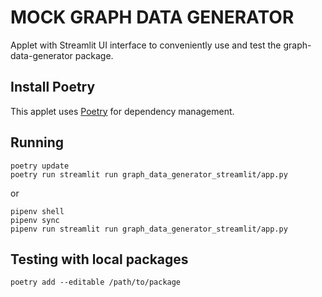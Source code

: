 # MOCK GRAPH DATA GENERATOR
Applet with Streamlit UI interface to conveniently use and test the graph-data-generator package.

## Install Poetry
This applet uses [Poetry](https://python-poetry.org) for dependency management.

## Running
```
poetry update
poetry run streamlit run graph_data_generator_streamlit/app.py
```

or 

```
pipenv shell
pipenv sync
pipenv run streamlit run graph_data_generator_streamlit/app.py 
```

## Testing with local packages
`poetry add --editable /path/to/package`